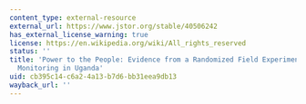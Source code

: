 ```yaml
---
content_type: external-resource
external_url: https://www.jstor.org/stable/40506242
has_external_license_warning: true
license: https://en.wikipedia.org/wiki/All_rights_reserved
status: ''
title: 'Power to the People: Evidence from a Randomized Field Experiment on Community-Based
  Monitoring in Uganda'
uid: cb395c14-c6a2-4a13-b7d6-bb31eea9db13
wayback_url: ''
---
```

